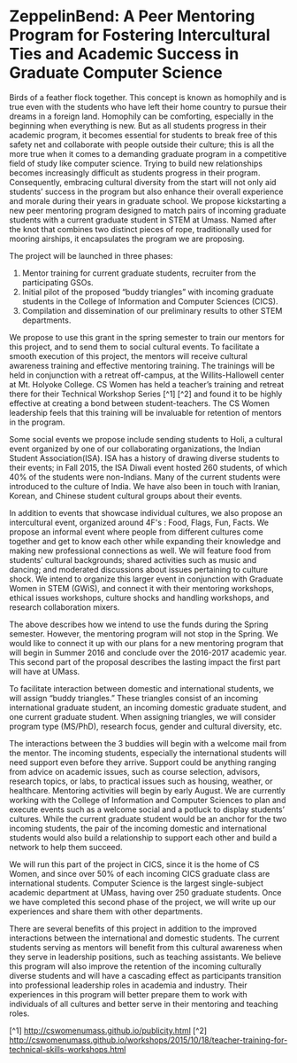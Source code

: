 # ZeppelinBend: A Peer Mentoring Program for Fostering Intercultural Ties and Academic Success in Graduate Computer Science

Birds of a feather flock together. This concept is known as homophily and is true even with the students who have left their home country to pursue their dreams in a foreign land. Homophily can be comforting, especially in the beginning when everything is new. But as all students progress in their academic program, it becomes essential for students to break free of this safety net and collaborate with people outside their culture; this is all the more true when it comes to a demanding graduate program in a competitive field of study like computer science. Trying to build new relationships becomes increasingly difficult as students progress in their program. Consequently, embracing cultural diversity from the start will not only aid students’ success in the program but also enhance their overall experience and morale during their years in graduate school. We propose kickstarting a new peer mentoring program designed to match pairs of incoming graduate students with a current graduate student in STEM at Umass. Named after the knot that combines two distinct pieces of rope, traditionally used for mooring airships, it encapsulates the program we are proposing.

The project will be launched in three phases:

1. Mentor training for current graduate students, recruiter from the participating GSOs.
2. Initial pilot of the proposed “buddy triangles” with incoming graduate students in the College of Information and Computer Sciences (CICS).
3. Compilation and dissemination of our preliminary results to other STEM departments.

We propose to use this grant in the spring semester to train our mentors for this project, and to send them to social cultural events. To facilitate a smooth execution of this project, the mentors will receive cultural awareness training and effective mentoring training. The trainings will be held in conjunction with a retreat off-campus, at the Willits-Hallowell center at Mt. Holyoke College. CS Women has held a teacher’s training and retreat there for their Technical Workshop Series [^1] [^2] and found it to be highly effective at creating a bond between student-teachers. The CS Women leadership feels that this training will be invaluable for retention of mentors in the program.

Some social events we propose include sending students to Holi, a cultural event organized by one of our collaborating organizations, the Indian Student Association(ISA). ISA has a history of drawing diverse students to their events; in Fall 2015, the ISA Diwali event hosted 260 students, of which 40% of the students were non-Indians. Many of the current students were introduced to the culture of India. We have also been in touch with Iranian, Korean, and Chinese student cultural groups about their events.

In addition to events that showcase individual cultures, we also propose an intercultural event, organized around 4F's : Food, Flags, Fun, Facts. We propose an informal event where people from different cultures come together and get to know each other while expanding their knowledge and making new professional connections as well. We will feature food from students’ cultural backgrounds; shared activities such as music and dancing; and moderated discussions about issues pertaining to culture shock. We intend to organize this larger event in conjunction with Graduate Women in STEM (GWiS), and connect it with their mentoring workshops, ethical issues workshops, culture shocks and handling workshops, and research collaboration mixers.

The above describes how we intend to use the funds during the Spring semester. However, the mentoring program will not stop in the Spring. We would like to connect it up with our plans for a new mentoring program that will begin in Summer 2016 and conclude over the 2016-2017 academic year. This second part of the proposal describes the lasting impact the first part will have at UMass.

To facilitate interaction between domestic and international students, we will assign “buddy triangles.” These triangles consist of an incoming international graduate student, an incoming domestic graduate student, and one current graduate student. When assigning triangles, we will consider program type (MS/PhD), research focus, gender and cultural diversity, etc.

The interactions between the 3 buddies will begin with a welcome mail from the mentor. The incoming students, especially the international students will need support even before they arrive. Support could be anything ranging from advice on academic issues, such as course selection, advisors, research topics, or labs, to practical issues such as housing, weather, or healthcare. Mentoring activities will begin by early August. We are currently working with the College of Information and Computer Sciences to plan and execute events such as a welcome social and a potluck to display students’ cultures. While the current graduate student would be an anchor for the two incoming students, the pair of the incoming domestic and international students would also build a relationship to support each other and build a network to help them succeed.

We will run this part of the project in CICS, since it is the home of CS Women, and since over 50% of each incoming CICS graduate class are international students. Computer Science is the largest single-subject academic department at UMass, having over 250 graduate students. Once we have completed this second phase of the project, we will write up our experiences and share them with other departments.

There are several benefits of this project in addition to the improved interactions between the international and domestic students. The current students serving as mentors will benefit from this cultural awareness when they serve in leadership positions, such as teaching assistants. We believe this program will also improve the retention of the incoming culturally diverse students and will have a cascading effect as participants transition into professional leadership roles in academia and industry. Their experiences in this program will better prepare them to work with individuals of all cultures and better serve in their mentoring and teaching roles.

[^1] http://cswomenumass.github.io/publicity.html
[^2] http://cswomenumass.github.io/workshops/2015/10/18/teacher-training-for-technical-skills-workshops.html

